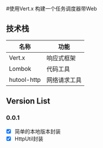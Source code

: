 #使用Vert.x 构建一个任务调度器带Web  

## 技术栈 
| 名称 | 功能 |
| --- | --- |
| Vert.x | 响应式框架 |
| Lombok | 代码工具|
| hutool-http| 网络请求工具|

## Version List
### 0.0.1
- [x] 简单的本地版本封装
- [x] HttpUtil封装